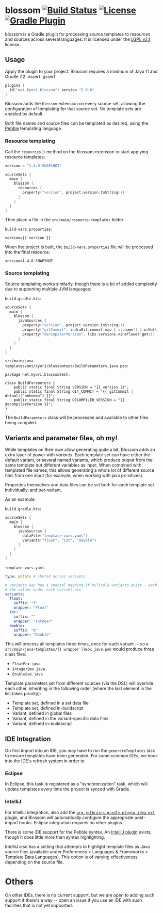 blossom [![Build Status](https://img.shields.io/github/actions/workflow/status/KyoriPowered/blossom/build.yml)](https://github.com/KyoriPowered/blossom/actions) [![License](https://img.shields.io/badge/license-LGPL_v2.1-lightgrey.svg?style=flat)][LGPL v2.1] [![Gradle Plugin](https://img.shields.io/maven-metadata/v/https/plugins.gradle.org/m2/net/kyori/blossom/maven-metadata.xml.svg?label=gradle%20plugin&style=flat)](https://plugins.gradle.org/plugin/net.kyori.blossom)
=========
blossom is a Gradle plugin for processing source templates to resources and sources across several languages. It is licensed under the [LGPL v2.1] license.

## Usage
Apply the plugin to your project. Blossom requires a minimum of Java 11 and Gradle 7.2.
ossert
.gssert

```kotlin
plugins {
  id("net.kyori.blossom") version "2.0.0"
}
```

Blossom adds the `blossom` extension on every source set, allowing the configuration of templating for that source set. No template sets are enabled by default.

Both file names and source files can be templated as desired, using the [Pebble] templating language.

### Resource templating

Call the `resources()` method on the blossom extension to start applying resource templates:

```kotlin
version = "1.4.0-SNAPSHOT"

sourceSets {
  main {
    blossom {
      resources {
        property("version", project.version.toString())
      }
    }
  }
}
```

Then place a file in the `src/main/resource-templates` folder:

`build-vars.properties`:

```properties
version={{ version }}
```

When the project is built, the `build-vars.properties` file will be processed into the final resource:

```properties
version=1.4.0-SNAPSHOT
```

### Source templating

Source templating works similarly, though there is a bit of added complexity due to supporting multiple JVM languages:

`build.gradle.kts`:

```kotlin
sourceSets {
  main {
    blossom {
      javaSources {
        property("version", project.version.toString())
        property("gitCommit", indraGit.commit.map { it.name() }.orNull())
        property("decompilerVersion", libs.versions.vineflower.get())
      }
    }
  }
}
```

`src/main/java-templates/net/kyori/blossomtest/BuildParameters.java.peb`:

```pebble
package net.kyori.blossomtest;

class BuildParameters {
    public static final String VERSION = "{{ version }}";
    public static final String GIT_COMMIT = "{{ gitCommit | default("unknown") }}";
    public static final String DECOMPILER_VERSION = "{{ decompilerVersion }}";
}
```

The `BuildParameters` class will be processed and available to other files being compiled.

## Variants and parameter files, oh my!

While templates on their own allow generating quite a bit, Blossom adds an extra layer of power with *variants*. Each template set can have either the default variant,
or several named variants, which produce output from the same template but different variables as input. When combined with templated file names, this allows generating 
a whole lot of different source files from one input (for example, when working with java primitives).

Properties themselves and data files can be set both for each template set individually, and per-variant.

As an example:

`build.gradle.kts`:

```kotlin
sourceSets {
  main {
    blossom {
      javaSources {
        dataFile("template-vars.yaml")
        variants("float", "int", "double")
      }
    }
  }
}
```

`template-vars.yaml`:

```yaml
type: potato # shared across variants

# variants key has a special meaning if multiple variants exist - each subkey should match the name of one variant.
# the values under each variant are 
variants:
  float:
    suffix: "f"
    wrapper: "Float"
  int:
    suffix: ""
    wrapper: "Integer"
  double:
    suffix: "d"
    wrapper: "Double"
```

This will process all templates three times, once for each variant -- so a `src/main/java-templates/{{ wrapper }}Box.java.peb` would produce three class files:

- `FloatBox.java`
- `IntegerBox.java`
- `DoubleBox.java`

Template parameters set from different sources (via the DSL) will override each other, inheriting in the following order (where the last element in the list takes priority):

- Template set, defined in a set data file
- Template set, defined in-buildscript
- Variant, defined in global files
- Variant, defined in the variant-specific data files
- Variant, defined in-buildscript

## IDE Integration

On first import into an IDE, you may have to run the `generateTemplates` task to ensure templates have been generated. For some common IDEs, we hook into the IDE's refresh system in order to 

### Eclipse

In Eclipse, this task is registered as a "synchronization" task, which will update templates every time the project is synced with Gradle.

### IntelliJ

For IntelliJ integration, also add the [`org.jetbrains.gradle.plugin.idea-ext`](https://github.com/JetBrains/gradle-idea-ext-plugin) plugin, and Blossom will automatically configure the appropriate post-import hooks. Eclipse integration requires no other plugins.

There is some IDE support for the Pebble syntax. An [IntelliJ plugin](https://plugins.jetbrains.com/plugin/9407-pebble) exists, though it does
little more than syntax highlighting.

IntelliJ also has a setting that attempts to highlight template files as Java source files
(available under Preferences > Languages & Frameworks > Template Data Languages). This option is of varying effectiveness depending on the source file.

# Others

On other IDEs, there is no current support, but we are open to adding such support if there's a way -- open an issue if you use an IDE with such facilities that is not yet supported.


[Pebble]: https://pebbletemplates.io/
[LGPL v2.1]: https://choosealicense.com/licenses/lgpl-2.1/

